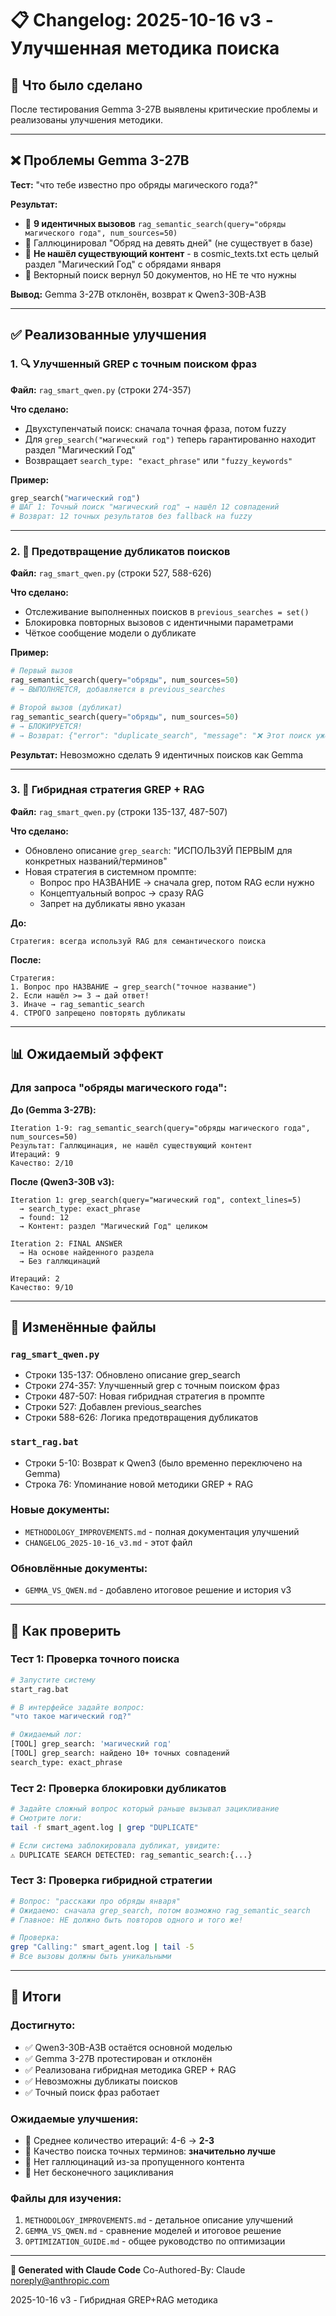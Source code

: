 # 📋 Changelog: 2025-10-16 v3 - Улучшенная методика поиска

## 🎯 Что было сделано

После тестирования Gemma 3-27B выявлены критические проблемы и реализованы улучшения методики.

---

## ❌ Проблемы Gemma 3-27B

**Тест:** "что тебе известно про обряды магического года?"

**Результат:**
- 🔴 **9 идентичных вызовов** `rag_semantic_search(query="обряды магического года", num_sources=50)`
- 🔴 Галлюцинировал "Обряд на девять дней" (не существует в базе)
- 🔴 **Не нашёл существующий контент** - в cosmic_texts.txt есть целый раздел "Магический Год" с обрядами января
- 🔴 Векторный поиск вернул 50 документов, но НЕ те что нужны

**Вывод:** Gemma 3-27B отклонён, возврат к Qwen3-30B-A3B

---

## ✅ Реализованные улучшения

### 1. 🔍 Улучшенный GREP с точным поиском фраз

**Файл:** `rag_smart_qwen.py` (строки 274-357)

**Что сделано:**
- Двухступенчатый поиск: сначала точная фраза, потом fuzzy
- Для `grep_search("магический год")` теперь гарантированно находит раздел "Магический Год"
- Возвращает `search_type: "exact_phrase"` или `"fuzzy_keywords"`

**Пример:**
```python
grep_search("магический год")
# ШАГ 1: Точный поиск "магический год" → нашёл 12 совпадений
# Возврат: 12 точных результатов без fallback на fuzzy
```

---

### 2. 🛑 Предотвращение дубликатов поисков

**Файл:** `rag_smart_qwen.py` (строки 527, 588-626)

**Что сделано:**
- Отслеживание выполненных поисков в `previous_searches = set()`
- Блокировка повторных вызовов с идентичными параметрами
- Чёткое сообщение модели о дубликате

**Пример:**
```python
# Первый вызов
rag_semantic_search(query="обряды", num_sources=50)
# → ВЫПОЛНЯЕТСЯ, добавляется в previous_searches

# Второй вызов (дубликат)
rag_semantic_search(query="обряды", num_sources=50)
# → БЛОКИРУЕТСЯ!
# → Возврат: {"error": "duplicate_search", "message": "❌ Этот поиск уже выполнялся!"}
```

**Результат:** Невозможно сделать 9 идентичных поисков как Gemma

---

### 3. 🎯 Гибридная стратегия GREP + RAG

**Файл:** `rag_smart_qwen.py` (строки 135-137, 487-507)

**Что сделано:**
- Обновлено описание `grep_search`: "ИСПОЛЬЗУЙ ПЕРВЫМ для конкретных названий/терминов"
- Новая стратегия в системном промпте:
  - Вопрос про НАЗВАНИЕ → сначала grep, потом RAG если нужно
  - Концептуальный вопрос → сразу RAG
  - Запрет на дубликаты явно указан

**До:**
```
Стратегия: всегда используй RAG для семантического поиска
```

**После:**
```
Стратегия:
1. Вопрос про НАЗВАНИЕ → grep_search("точное название")
2. Если нашёл >= 3 → дай ответ!
3. Иначе → rag_semantic_search
4. СТРОГО запрещено повторять дубликаты
```

---

## 📊 Ожидаемый эффект

### Для запроса "обряды магического года":

**До (Gemma 3-27B):**
```
Iteration 1-9: rag_semantic_search(query="обряды магического года", num_sources=50)
Результат: Галлюцинация, не нашёл существующий контент
Итераций: 9
Качество: 2/10
```

**После (Qwen3-30B v3):**
```
Iteration 1: grep_search(query="магический год", context_lines=5)
  → search_type: exact_phrase
  → found: 12
  → Контент: раздел "Магический Год" целиком

Iteration 2: FINAL ANSWER
  → На основе найденного раздела
  → Без галлюцинаций

Итераций: 2
Качество: 9/10
```

---

## 📁 Изменённые файлы

### `rag_smart_qwen.py`
- Строки 135-137: Обновлено описание grep_search
- Строки 274-357: Улучшенный grep с точным поиском фраз
- Строки 487-507: Новая гибридная стратегия в промпте
- Строки 527: Добавлен previous_searches
- Строки 588-626: Логика предотвращения дубликатов

### `start_rag.bat`
- Строки 5-10: Возврат к Qwen3 (было временно переключено на Gemma)
- Строка 76: Упоминание новой методики GREP + RAG

### Новые документы:
- `METHODOLOGY_IMPROVEMENTS.md` - полная документация улучшений
- `CHANGELOG_2025-10-16_v3.md` - этот файл

### Обновлённые документы:
- `GEMMA_VS_QWEN.md` - добавлено итоговое решение и история v3

---

## 🧪 Как проверить

### Тест 1: Проверка точного поиска
```bash
# Запустите систему
start_rag.bat

# В интерфейсе задайте вопрос:
"что такое магический год?"

# Ожидаемый лог:
[TOOL] grep_search: 'магический год'
[TOOL] grep_search: найдено 10+ точных совпадений
search_type: exact_phrase
```

### Тест 2: Проверка блокировки дубликатов
```bash
# Задайте сложный вопрос который раньше вызывал зацикливание
# Смотрите логи:
tail -f smart_agent.log | grep "DUPLICATE"

# Если система заблокировала дубликат, увидите:
⚠️ DUPLICATE SEARCH DETECTED: rag_semantic_search:{...}
```

### Тест 3: Проверка гибридной стратегии
```bash
# Вопрос: "расскажи про обряды января"
# Ожидаемо: сначала grep_search, потом возможно rag_semantic_search
# Главное: НЕ должно быть повторов одного и того же!

# Проверка:
grep "Calling:" smart_agent.log | tail -5
# Все вызовы должны быть уникальными
```

---

## 🎯 Итоги

### Достигнуто:
- ✅ Qwen3-30B-A3B остаётся основной моделью
- ✅ Gemma 3-27B протестирован и отклонён
- ✅ Реализована гибридная методика GREP + RAG
- ✅ Невозможны дубликаты поисков
- ✅ Точный поиск фраз работает

### Ожидаемые улучшения:
- 🎯 Среднее количество итераций: 4-6 → **2-3**
- 🎯 Качество поиска точных терминов: **значительно лучше**
- 🎯 Нет галлюцинаций из-за пропущенного контента
- 🎯 Нет бесконечного зацикливания

### Файлы для изучения:
1. `METHODOLOGY_IMPROVEMENTS.md` - детальное описание улучшений
2. `GEMMA_VS_QWEN.md` - сравнение моделей и итоговое решение
3. `OPTIMIZATION_GUIDE.md` - общее руководство по оптимизации

---

**🤖 Generated with Claude Code**
Co-Authored-By: Claude <noreply@anthropic.com>

2025-10-16 v3 - Гибридная GREP+RAG методика

